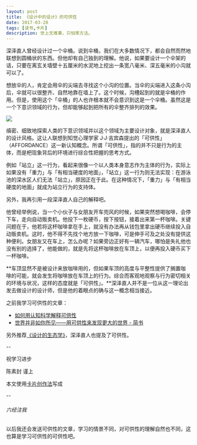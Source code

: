 ```yaml
---
layout: post
title: 《设计中的设计》的可供性
date: 2017-03-28
tags: [读书,卡片]
description: 世上无难事，只怕笨方法。
---
```




深泽直人曾经设计过一个伞桶。说到伞桶，我们在大多数情况下，都会自然而然地联想到圆桶状的东西。但他却有自己独到的理解。他说，如果要设计一个伞架的话，只要在离玄关墙壁十五厘米的水泥地上挖出一条宽八毫米、深五毫米的小沟就可以了。

想放伞的人，肯定会用伞的尖端去寻找这个小沟的位置。当伞的尖端进入这条小沟后，伞就可以很整齐、自然地靠在墙上了。这个时候，沟槽起到的就是伞桶的作用。但是，使用这个「伞桶」的人也许根本就不会意识到这是一个伞桶。虽然这是一个下意识领域的行为，但却能够起到把所有的伞整齐排列的效果。

![](http://openmindclub.qiniudn.com/omt/FukazawaUmbrella.jpg)

缜密、细致地探索人类的下意识领域并以这个领域为主要设计对象，就是深泽直人的设计风格。这让人联想到知觉心理学家 J·J·吉宾森提出的「可供性」（AFFORDANCE）这一新认知概念。所谓「可供性」，指的并不只是行为的主体，而是杷现象背后的环境进行综合性把握的思考方式。

例如「站立」这一行为，看起来很像一个以人类本身意志作为主体的行为，实际上如果没有「重力」与「有相当硬度的地面」，「站立」这一行为则无法实现：在游泳池的深水区人们无法「站立」，原因正在于此。在这种情况下，「重力」与「有相当硬度的地面」就成为站立行为的支持体。

另外，我再引用一段深泽直人自己的解释吧。

他曾经举例说，当一个小伙子与女朋友开车兜风的时候，如果突然想喝咖啡，会停下车，走向自动贩卖机。他投下一枚硬币，按下按钮，接着出来第一杯咖啡。关键问题在于，他若将这杯咖啡拿在手上，就没有办法再从钱包里拿出硬币继续投入自动贩卖机。这时，他不得不先找个地方放一下咖啡，可是伸手可及之处没有提供这种便利。女朋友又在车上，怎么办呢？如果旁边正好有一辆汽车，哪怕是失礼他也没有别的选择了，他能做的，就是先将这杯咖啡放在车顶上，以便再投入硬币买下一杯咖啡。

**车顶显然不是被设计来放咖啡用的，但如果车顶的高度与平整性提供了搁置咖啡的可能，就会发生将咖啡放在车顶上的行为。综合而客观地观察与行为密切相关的环境与状况，这样的态度就是「可供性」。**深泽直人并不是一位从这一理论出发去做设计的设计师，但是他的着眼点的确与这一概念相当接近。


之前我学习可供性的文章：

- [如何用认知科学解释可供性](http://www.mesule.com/2016/12/CognitiveScienceAffordance)
- [世界并非如你所见——用可供性来发现更大的世界 - 简书](http://www.jianshu.com/p/6f1404e0240d)

另外推荐[《设计的生态学》](https://book.douban.com/subject/26767675/)，深泽直人也提及了可供性。

--

祝学习进步

陈素封 谨上

本文使用[卡片创作法](http://cnfeat.com/blog/2016/11/20/NabokovWriteStyle/)写成

--

###### 六经注我

以后我还会发送可供性的文章，学习的情景不同，对可供性的理解自然也不同，这也算是学习可供性的可供性吧。





